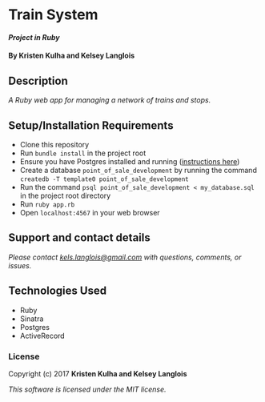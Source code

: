 # Train System

#### _Project in Ruby_

#### By Kristen Kulha and Kelsey Langlois

## Description

_A Ruby web app for managing a network of trains and stops._

## Setup/Installation Requirements

* Clone this repository
* Run ```bundle install``` in the project root
* Ensure you have Postgres installed and running ([instructions here](https://www.learnhowtoprogram.com/ruby/ruby-database-basics/installing-postgres-7fb0cff7-a0f5-4b61-a0db-8a928b9f67ef))
* Create a database ```point_of_sale_development``` by running the command ```createdb -T template0 point_of_sale_development```
* Run the command ```psql point_of_sale_development < my_database.sql``` in the project root directory
* Run ```ruby app.rb```
* Open ```localhost:4567``` in your web browser

## Support and contact details

_Please contact [kels.langlois@gmail.com](mailto:kels.langlois@gmail.com) with questions, comments, or issues._

## Technologies Used

* Ruby
* Sinatra
* Postgres
* ActiveRecord

### License

Copyright (c) 2017 **Kristen Kulha and Kelsey Langlois**

*This software is licensed under the MIT license.*
